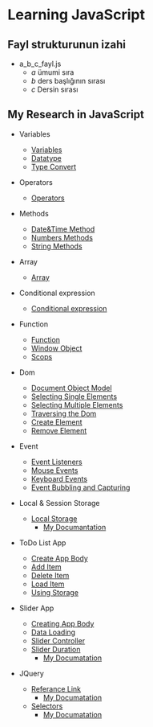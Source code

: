 # Learning JavaScript

## Fayl strukturunun izahi
- a_b_c_fayl.js
    - _a_ ümumi sıra
    - _b_ ders başlığının sırası
    - _c_ Dersin sırası

##  My Research in JavaScript 

- Variables
    - [Variables](https://github.com/DrMadWill/JavaScript/blob/main/1_Variables/JavaScript/1_1_1_variable_script.js)
    - [Datatype](https://github.com/DrMadWill/JavaScript/blob/main/1_Variables/JavaScript/2_1_2_datatype.js)
    - [Type Convert](https://github.com/DrMadWill/JavaScript/blob/main/1_Variables/JavaScript/3_1_3_type_convert.js)
- Operators
    - [Operators](https://github.com/DrMadWill/JavaScript/blob/main/2_Operators/JavaScripts/4_2_1_operators.js)
- Methods
    - [Date&Time Method](https://github.com/DrMadWill/JavaScript/blob/main/3_Methods/JavaScripts/5_3_1_DateTimeMethods.js)
    - [Numbers Methods](https://github.com/DrMadWill/JavaScript/blob/main/3_Methods/JavaScripts/6_3_2_Number.js)
    - [String Methods](https://github.com/DrMadWill/JavaScript/blob/main/3_Methods/JavaScripts/7_3_3_String.js)
- Array
    - [Array](https://github.com/DrMadWill/JavaScript/blob/main/5_Conditional_expression/JavaScripts/9_5_1_Conditional_expression.js)
- Conditional expression
    - [Conditional expression](https://github.com/DrMadWill/JavaScript/blob/main/5_Conditional_expression/JavaScripts/9_5_1_Conditional_expression.js)
- Function
    - [Function](https://github.com/DrMadWill/JavaScript/blob/main/6_Function/JavaScripts/10_6_1_Funciton.js)
    - [Window Object](https://github.com/DrMadWill/JavaScript/blob/main/6_Function/JavaScripts/11_6_2_WindowObj.js)
    - [Scops](https://github.com/DrMadWill/JavaScript/blob/main/6_Function/JavaScripts/12_6_3_Scops.js)
- Dom
    - [Document Object Model](https://github.com/DrMadWill/JavaScript/blob/main/7_Dom/JavaScripts/13_7_1_Dom.js)
    - [Selecting Single Elements](https://github.com/DrMadWill/JavaScript/blob/main/7_Dom/JavaScripts/14_7_2_Selcet_Single.js)
    - [Selecting Multiple Elements](https://github.com/DrMadWill/JavaScript/blob/main/7_Dom/JavaScripts/15_7_3_Select_Multiple_elemnt.js)
    - [Traversing the Dom](https://github.com/DrMadWill/JavaScript/blob/main/7_Dom/JavaScripts/16_7_4_Traversing_the_Dom.js)
    - [Create Element](https://github.com/DrMadWill/JavaScript/blob/main/7_Dom/JavaScripts/17_7_5_Creating_Element.js)
    - [Remove Element](https://github.com/DrMadWill/JavaScript/blob/main/7_Dom/JavaScripts/18_7_6_Remove_Elements.js)
- Event 
    - [Event Listeners](https://github.com/DrMadWill/JavaScript/blob/main/8_Events/JavaScripts/19_8_1_EventListeners.js)
    - [Mouse Events](https://github.com/DrMadWill/JavaScript/blob/main/8_Events/JavaScripts/20_8_2_Move_Event.js)
    - [Keyboard Events](https://github.com/DrMadWill/JavaScript/blob/main/8_Events/JavaScripts/21_8_3_Keyboard_Event.js)
    - [Event Bubbling and Capturing](https://github.com/DrMadWill/JavaScript/blob/main/8_Events/JavaScripts/21_8_4_Event_Bubnling.js)
- Local & Session Storage
    - [Local Storage](https://github.com/DrMadWill/JavaScript/blob/main/9_Local_and_Session_Storage/JavaScripts/22_9_1_Local_and_Session_Storage.js)
        - [My Documantation](https://github.com/DrMadWill/JavaScript/blob/main/Documantation/9_Local_and_Session_Storage/documat.md)
- ToDo List App
    - [Create App Body](https://github.com/DrMadWill/JavaScript/blob/main/10_ToDo_app/10_1_Create_App/index.html)
    - [Add Item](https://github.com/DrMadWill/JavaScript/blob/main/10_ToDo_app/10_2_Add_List/23_9_2_Add_List.js)
    - [Delete Item](https://github.com/DrMadWill/JavaScript/blob/main/10_ToDo_app/10_3_Delet_item/24_10_4_delet_item.js)
    - [Load Item](https://github.com/DrMadWill/JavaScript/blob/main/10_ToDo_app/10_4_LoadElement/25_10_5_delet_item.js)
    - [Using Storage](https://github.com/DrMadWill/JavaScript/blob/main/10_ToDo_app/10_4_LoadElement/25_10_5_delet_item.js)
- Slider App
    - [Creating App Body](https://github.com/DrMadWill/JavaScript/blob/main/11_Slider_App/HTML/index.html)
    - [Data Loading](https://github.com/DrMadWill/JavaScript/blob/main/11_Slider_App/Js/28_11_2_Image_Loading.js)
    - [Slider Controller](https://github.com/DrMadWill/JavaScript/blob/main/11_Slider_App/Js/29_11_3_Slider_Controller.js)
    - [Slider Duration](https://github.com/DrMadWill/JavaScript/blob/main/11_Slider_App/Js/30_11_4_Slider_Duration.js)
        - [My Documatation](https://github.com/DrMadWill/JavaScript/blob/main/Documantation/11_Slider_App/Silder_App.md)

- JQuery
    - [Referance Link](https://github.com/DrMadWill/JavaScript/blob/main/12_JQery/31_12_1_JQuery_Referance.html)
        - [My Documatation](https://github.com/DrMadWill/JavaScript/blob/main/Documantation/12_JQuery/documantation.md#referance)
    - [Selectors](https://github.com/DrMadWill/JavaScript/blob/main/12_JQery/32_12_2_Selectors.html)
        - [My Documatation](https://github.com/DrMadWill/JavaScript/blob/main/Documantation/12_JQuery/documantation.md#selectors)
    

